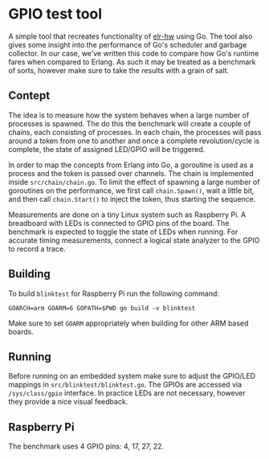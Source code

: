 # GPIO test tool

A simple tool that recreates functionality of
[elr-hw](https://github.com/open-rnd/erl-hw) using Go. The tool also
gives some insight into the performance of Go's scheduler and garbage
collector. In our case, we've written this code to compare how Go's
runtime fares when compared to Erlang. As such it may be treated as a
benchmark of sorts, however make sure to take the results with a grain
of salt.

## Contept

The idea is to measure how the system behaves when a large number of
processes is spawned. The do this the benchmark will create a couple
of chains, each consisting of processes. In each chain, the processes
will pass around a token from one to another and once a complete
revolution/cycle is complete, the state of assigned LED/GPIO will be
triggered.

In order to map the concepts from Erlang into Go, a goroutine is used
as a process and the token is passed over channels. The chain is
implemented inside `src/chain/chain.go`. To limit the effect of
spawning a large number of goroutines on the performance, we first
call `chain.Spawn()`, wait a little bit, and then call `chain.Start()`
to inject the token, thus starting the sequence.

Measurements are done on a tiny Linux system such as Raspberry Pi. A
breadboard with LEDs is connected to GPIO pins of the board. The
benchmark is expected to toggle the state of LEDs when running. For
accurate timing measurements, connect a logical state analyzer to the
GPIO to record a trace.

## Building

To build `blinktest` for Raspberry Pi run the following command:

```
GOARCH=arm GOARM=6 GOPATH=$PWD go build -v blinktest
```

Make sure to set `GOARM` appropriately when building for other ARM
based boards.

## Running

Before running on an embedded system make sure to adjust the GPIO/LED
mappings in `src/blinktest/blinktest.go`. The GPIOs are accessed via
`/sys/class/gpio` interface. In practice LEDs are not necessary,
however they provide a nice visual feedback.

## Raspberry Pi

The benchmark uses 4 GPIO pins: 4, 17, 27, 22.
